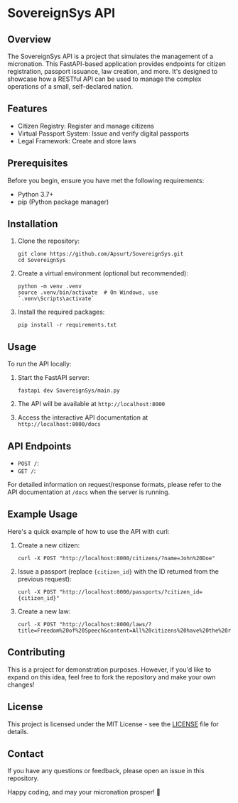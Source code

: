 # SovereignSys API

## Overview

The SovereignSys API is a project that simulates the management of a micronation. This FastAPI-based application provides endpoints for citizen registration, passport issuance, law creation, and more. It's designed to showcase how a RESTful API can be used to manage the complex operations of a small, self-declared nation.

## Features

- Citizen Registry: Register and manage citizens
- Virtual Passport System: Issue and verify digital passports
- Legal Framework: Create and store laws

## Prerequisites

Before you begin, ensure you have met the following requirements:

- Python 3.7+
- pip (Python package manager)

## Installation

1. Clone the repository:
   ```
   git clone https://github.com/Apsurt/SovereignSys.git
   cd SovereignSys
   ```

2. Create a virtual environment (optional but recommended):
   ```
   python -m venv .venv
   source .venv/bin/activate  # On Windows, use `.venv\Scripts\activate`
   ```

3. Install the required packages:
   ```
   pip install -r requirements.txt
   ```

## Usage

To run the API locally:

1. Start the FastAPI server:
   ```
   fastapi dev SovereignSys/main.py
   ```

2. The API will be available at `http://localhost:8000`

3. Access the interactive API documentation at `http://localhost:8000/docs`

## API Endpoints

- `POST /`: 
- `GET /`: 

For detailed information on request/response formats, please refer to the API documentation at `/docs` when the server is running.

## Example Usage

Here's a quick example of how to use the API with curl:

1. Create a new citizen:
   ```
   curl -X POST "http://localhost:8000/citizens/?name=John%20Doe"
   ```

2. Issue a passport (replace `{citizen_id}` with the ID returned from the previous request):
   ```
   curl -X POST "http://localhost:8000/passports/?citizen_id={citizen_id}"
   ```

3. Create a new law:
   ```
   curl -X POST "http://localhost:8000/laws/?title=Freedom%20of%20Speech&content=All%20citizens%20have%20the%20right%20to%20free%20speech"
   ```

## Contributing

This is a project for demonstration purposes. However, if you'd like to expand on this idea, feel free to fork the repository and make your own changes!

## License

This project is licensed under the MIT License - see the [LICENSE](LICENSE) file for details.

## Contact

If you have any questions or feedback, please open an issue in this repository.

Happy coding, and may your micronation prosper! 🏴